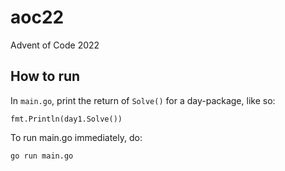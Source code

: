 # aoc22
Advent of Code 2022

## How to run

In `main.go`, print the return of `Solve()` for a day-package, like so:

```
fmt.Println(day1.Solve())
```

To run main.go immediately, do:

```
go run main.go
```
